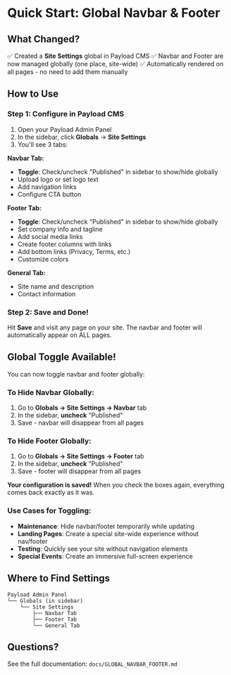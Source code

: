 # Quick Start: Global Navbar & Footer

## What Changed?

✅ Created a **Site Settings** global in Payload CMS
✅ Navbar and Footer are now managed globally (one place, site-wide)
✅ Automatically rendered on all pages - no need to add them manually

## How to Use

### Step 1: Configure in Payload CMS

1. Open your Payload Admin Panel
2. In the sidebar, click **Globals** → **Site Settings**
3. You'll see 3 tabs:

**Navbar Tab:**

- **Toggle**: Check/uncheck "Published" in sidebar to show/hide globally
- Upload logo or set logo text
- Add navigation links
- Configure CTA button

**Footer Tab:**

- **Toggle**: Check/uncheck "Published" in sidebar to show/hide globally
- Set company info and tagline
- Add social media links
- Create footer columns with links
- Add bottom links (Privacy, Terms, etc.)
- Customize colors

**General Tab:**

- Site name and description
- Contact information

### Step 2: Save and Done!

Hit **Save** and visit any page on your site. The navbar and footer will automatically appear on ALL pages.

## Global Toggle Available!

You can now toggle navbar and footer globally:

### To Hide Navbar Globally:

1. Go to **Globals → Site Settings → Navbar** tab
2. In the sidebar, **uncheck** "Published"
3. Save - navbar will disappear from all pages

### To Hide Footer Globally:

1. Go to **Globals → Site Settings → Footer** tab
2. In the sidebar, **uncheck** "Published"
3. Save - footer will disappear from all pages

**Your configuration is saved!** When you check the boxes again, everything comes back exactly as it was.

### Use Cases for Toggling:

- **Maintenance**: Hide navbar/footer temporarily while updating
- **Landing Pages**: Create a special site-wide experience without nav/footer
- **Testing**: Quickly see your site without navigation elements
- **Special Events**: Create an immersive full-screen experience

## Where to Find Settings

```
Payload Admin Panel
└── Globals (in sidebar)
    └── Site Settings
        ├── Navbar Tab
        ├── Footer Tab
        └── General Tab
```

## Questions?

See the full documentation: `docs/GLOBAL_NAVBAR_FOOTER.md`
